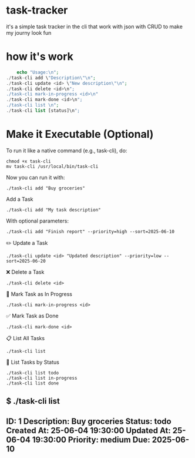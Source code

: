# task-tracker

it's a simple task tracker in the cli that work with json with CRUD to make my journy look fun 

# how it's work 
```php 
    echo "Usage:\n";
./task-cli add \"Description\"\n";
./task-cli update <id> \"New description\"\n";
./task-cli delete <id>\n";
./task-cli mark-in-progress <id>\n"
./task-cli mark-done <id>\n";
./task-cli list \n"; 
./task-cli list [status]\n";
```

# Make it Executable (Optional)

To run it like a native command (e.g., task-cli), do:
```
chmod +x task-cli
mv task-cli /usr/local/bin/task-cli
```
Now you can run it with:
```
./task-cli add "Buy groceries"
```

Add a Task
```
./task-cli add "My task description"
```
With optional parameters:
```
./task-cli add "Finish report" --priority=high --sort=2025-06-10
```
✏️ Update a Task
```
./task-cli update <id> "Updated description" --priority=low --sort=2025-06-20
```
❌ Delete a Task
```
./task-cli delete <id>
```
🔄 Mark Task as In Progress
```
./task-cli mark-in-progress <id>
```
✅ Mark Task as Done
```
./task-cli mark-done <id>
```
📋 List All Tasks
```
./task-cli list
```

🎯 List Tasks by Status
```
./task-cli list todo
./task-cli list in-progress
./task-cli list done
```
$ ./task-cli list
--------------------
ID: 1
Description: Buy groceries
Status: todo
Created At: 25-06-04 19:30:00
Updated At: 25-06-04 19:30:00
Priority: medium
Due: 2025-06-10
--------------------
